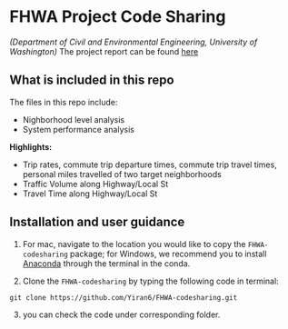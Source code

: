 # FHWA Project Code Sharing

*(Department of Civil and Environmental Engineering, University of Washington)*
The project report can be found [here](https://www.fhwa.dot.gov/planning/tmip/publications/other_reports/alaskan_way_viaduct_replacement/)

## What is included in this repo
The files in this repo include:
- Nighborhood level analysis
- System performance analysis

**Highlights:**
- Trip rates, commute trip departure times, commute trip travel times, personal miles travelled of two target neighborhoods
- Traffic Volume along Highway/Local St
- Travel Time along Highway/Local St

## Installation and user guidance
1. For mac, navigate to the location you would like to copy the `FHWA-codesharing` package; for Windows, we recommend you to install [Anaconda](https://www.anaconda.com/download/#macos) through the terminal in the conda.

2. Clone the `FHWA-codesharing` by typing the following code in terminal:

~~~
git clone https://github.com/Yiran6/FHWA-codesharing.git
~~~

3. you can check the code under corresponding folder.
